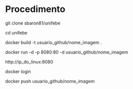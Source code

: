 # Procedimento

git clone sbaron81/unifebe

cd unifebe

docker build -t usuario_github/nome_imagem .

docker run -d -p 8080:80 -d usuario_github/nome_imagem

http://ip_do_linux:8080

docker login

docker push usuario_github/nome_imagem
